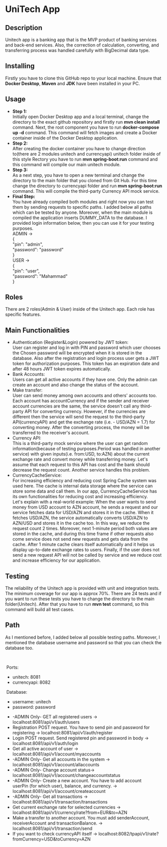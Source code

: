   <h1>UniTech App</h1>
    <h2>Description</h2>
    <p>
      Unitech app is a banking app that is the MVP product of banking services
      and back-end services. Also, the correction of calculation, converting, and transferring process was handled carefully with BigDecimal data type.
    </p>
    <h2>Installing</h2>
    <p>Firstly you have to clone this GitHub repo to your local machine. Ensure that <b>Docker Desktop</b>, <b>Maven</b> and <b>JDK</b> have been installed in your PC.</p>
    <h2>Usage</h2>
    <p>
        <ul>
            <li>
                <b>Step 1:</b> <br>
                Initially open Docker Desktop app and a local terminal, change the directory to the exact github repository and firstly run <b>mvn clean install</b> command. Next, the root component you have to run <b>docker-compose up -d</b>  command. This command will fetch images and create a Docker container inside of the Docker Desktop application.
            </li>
            <li> <b>Step 2:</b> <br>            After creating the docker container you have to change direction to(there are 2 modules unitech and currencyapi) unitech folder inside of this style Rectory you have to run <b>mvn spring-boot:run</b>  command and this command will compile our main unitech module.
            </li>
            <li>
                <b>Step 3:</b> <br>
                As a next step, you have to open a new terminal and change the directory to the main folder that you cloned from Git Hub. For this time change the directory to currencyapi folder and run <b> mvn spring-boot:run </b>command. This will compile the third-party Currency API mock service.
            </li>
           <li><b>Final Step:</b> <br>
                You have already compiled both modules and right now you can test them by sending requests to specific paths. I added below all paths which can be tested by anyone.
                Moreover, when the main module is compiled the application inserts DUMMY_DATA to the database. I provided login information below, then you can use it for your testing purposes.
                <br>ADMIN -> <br>
                {<br>
                    "pin": "admin",<br>
                    "password": "password" <br>
                } <br>
                USER -> <br>
                {
                    <br>
                    "pin": "user",<br>
                    "password": "Mahammad" <br>
                }
            </li>
        </ul>
    </p>
      <h2>Roles</h2>
    <p>There are 2 roles(Admin & User) inside of the Unitech app. Each role has specific features.</p>
    <h2>Main Functionalities</h2>
       <p>
        <ul>
            <li>Authentication (Register&Login) powered by JWT token: <br> User can register and log in with  PIN and password which user chooses the Chosen password will be encrypted when it is stored in the database. Also after the registration and login process user gets a JWT token for authorization purposes. This token has an expiration date and after 48 hours JWT token expires automatically.</li>
            <li>Bank Accounts: <br> Users can get all active accounts if they have one. Only the admin can create an account and also change the status of the account.</li>
            <li>Make transfer: <br>User can send money among own accounts and others' accounts too. Each account has accountCurrency and if the sender and receiver account currencies are the same, the service doesn't call any third-party API for converting currency. However, if the currencies are different then the service will send the request to the third-party API(currencyAPI) and get the exchange rate (i.e. - USD/AZN = 1.7) for converting money.
            After the converting process, the money will be transferred to the receiver's account.
            </li>
          <li>
            Currency API: <br> This is a third-party mock service where the user can get random information(because of testing purposes.Period was handled in another service) with given inputs(i.e. from:USD, to:AZN) about the current exchange rate and convert money while transferring money. Let's assume that each request to this API has cost and the bank should decrease the request count. Another service handles this problem.
          </li>
          <li>CurrencyCacheService: <br> 
              For increasing efficiency and reducing cost Spring Cache system was used here. The cache is internal data storage where the service can store some data and call them. 
            In our app, CurrencyCacheService has its own functionalities for reducing cost and increasing efficiency. <br>
            Let's explain with a real-world example:
            When the user wants to send money from USD account to AZN account, he sends a request and our service fetches data for USD/AZN and stores it in the cache. When it fetches USD/AZN, the service automatically converts USD/AZN to AZN/USD and stores it in the cache too. 
            In this way, we reduce the request count 2 times. Moreover, next 1-minute period both values are stored in the cache, and during this time frame if other requests also come service does not send new requests and gets data from the cache.
            After 1 minute cache clears itself automatically and it helps us display up-to-date exchange rates to users. Finally, if the user does not send a new request API will not be called by service and we reduce cost and increase efficiency for our application.
          </li>
        </ul>
    </p>
    <h2>Testing</h2>
    <p>
      The reliability of the Unitech app is provided with unit and integration tests. The minimum coverage for our app is approx 70%. There are 24 tests and if you want to run these tests you have to change the directory to the main folder(Unitech). After that you have to run <b>mvn test</b> command, so this command will build all test cases. 
    </p>
    <h2>Path</h2>
    <p>As I mentioned before, I added below all possible testing paths. Moreover, I mentioned the database username and password so that you can check the database too.</p> <br>
    <p> Ports:</p>
    <ul>
      <li>unitech: 8081</li>
      <li>currencyapi: 8082</li>
    </ul>
      <p> Database:</p>
    <ul>
      <li>username: unitech</li>
      <li>password: password</li>
    </ul>
    <ul>
      <li>-ADMIN Only- GET all registered users -> localhost:8081/api/v1/auth/users</li>
      <li>Registration POST request. You have to send pin and password for registering -> localhost:8081/api/v1/auth/register</li>
      <li>Login POST request. Send registered pin and password in body -> localhost:8081/api/v1/auth/login</li>
      <li>Get all active account of user -> localhost:8081/api/v1/account/myaccounts</li>
      <li>-ADMIN Only- Get all accounts in the system -> localhost:8081/api/v1/account/allaccounts</li>
      <li>-ADMIN Only- Change account status-> localhost:8081/api/v1/account/changeaccountstatus</li>
      <li>-ADMIN Only- Create a new account. You have to add account userPin (for which user), balance, and currency. -> localhost:8081/api/v1/account/createaccount</li>
      <li>-ADMIN Only- Get all transactions -> localhost:8081/api/v1/transaction/transactions</li>
      <li>Get current exchange rate for selected currencies -> localhost:8081/api/v1/currency/rate?from=EUR&to=AZN</li>
      <li>Make a transfer to another account. You must add senderAccount, receiverAccount and transactionBalance. -> localhost:8081/api/v1/transaction/send</li>
      <li>If you want to check currencyAPI itself -> localhost:8082/tpapi/v1/rate?fromCurrency=USD&toCurrency=AZN</li>
    </ul>
